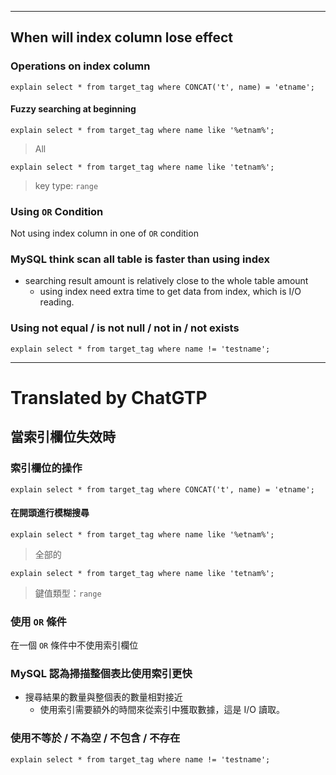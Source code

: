 <!--HugoNoteFlag-->

---

## When will index column lose effect

### Operations on index column

`explain select * from target_tag where CONCAT('t', name) = 'etname';`

#### Fuzzy searching at beginning

`explain select * from target_tag where name like '%etnam%';`

> All

`explain select * from target_tag where name like 'tetnam%';`

> key type: `range`

### Using `OR` Condition

Not using index column in one of `OR` condition

### MySQL think scan all table is faster than using index

* searching result amount is relatively close to the whole table amount
    * using index need extra time to get data from index, which is I/O reading.

### Using not equal / is not null / not in / not exists

`explain select * from target_tag where name != 'testname';`



---

<!--HugoNoteZhFlag-->

# Translated by ChatGTP

## 當索引欄位失效時

### 索引欄位的操作

`explain select * from target_tag where CONCAT('t', name) = 'etname';`

#### 在開頭進行模糊搜尋

`explain select * from target_tag where name like '%etnam%';`

> 全部的

`explain select * from target_tag where name like 'tetnam%';`

> 鍵值類型：`range`

### 使用 `OR` 條件

在一個 `OR` 條件中不使用索引欄位

### MySQL 認為掃描整個表比使用索引更快

* 搜尋結果的數量與整個表的數量相對接近
    * 使用索引需要額外的時間來從索引中獲取數據，這是 I/O 讀取。

### 使用不等於 / 不為空 / 不包含 / 不存在

`explain select * from target_tag where name != 'testname';`